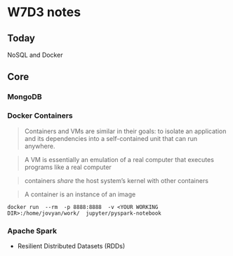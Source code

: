 # W7D3 notes

## Today

NoSQL and Docker

## Core

### MongoDB

### Docker Containers

>Containers and VMs are similar in their goals: to isolate an application and its dependencies into a self-contained unit that can run anywhere.

>A VM is essentially an emulation of a real computer that executes programs like a real computer

>containers *share* the host system’s kernel with other containers

>A container is an instance of an image

`docker run  --rm  -p 8888:8888  -v <YOUR WORKING DIR>:/home/jovyan/work/  jupyter/pyspark-notebook`

### Apache Spark

- Resilient Distributed Datasets (RDDs)